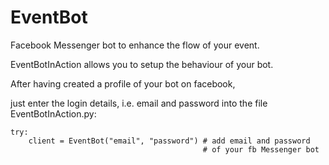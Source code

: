 # EventBot
Facebook Messenger bot to enhance the flow of your event.

EventBotInAction allows you to setup the behaviour of your bot.

After having created a profile of your bot on facebook,

just enter the login details, i.e. email and password into the file EventBotInAction.py:

    try:
        client = EventBot("email", "password") # add email and password
                                               # of your fb Messenger bot
